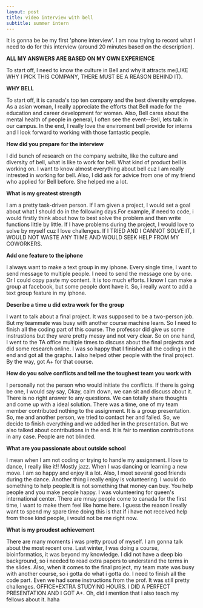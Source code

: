 ```yaml
---
layout: post
title: video interview with bell
subtitle: summer intern
---
```

It is gonna be be my first 'phone interview'. I am now trying to record what I need to do for this interview (around 20 minutes based on the description).

**ALL MY ANSWERS ARE BASED ON MY OWN EXPERIENCE**

To start off, I need to know the culture in Bell and why it attracts me(LIKE WHY I PICK THIS COMPANY, THERE MUST BE A REASON BEHIND IT).
 
**WHY BELL**

To start off, it is canada's top ten company and the best diversity employee. As a asian woman, I really appreciate the efforts that Bell made for the education and career development for woman. Also, Bell cares about the mental health of people in general, I often see the event--Bell, lets talk in our campus. In the end, I really love the enviroment bell provide for interns and I look forward to working with those fantastic people.

**How did you prepare for the interview**

I did bunch of research on the company website, like the culture and diversity of bell, what is like to work for bell. What kind of product bell is working on. I want to know almost everything about bell cuz I am really intrested in working for bell. Also, I did ask for advice from one of my friend who applied for Bell before. She helped me a lot. 

**What is my greatest strength**

I am a pretty task-driven person. If I am given a project, I would set a goal about what I should do in the following days.For example, if need to code, i would firstly think about how to best solve the problem and then write functions little by little. If I have problems during the project, I would love to solve by myself cuz I love challenges. If I TRIED AND I CANNOT SOLVE IT, I WOULD NOT WASTE ANY TIIME AND WOULD SEEK HELP FROM MY COWORKERS.

**Add one feature to the iphone**

I always want to make a text group in my iphone. Every single time, I want to send message to multiple people. I need to send the message one by one. Or I could copy paste my content. It is too much efforts. I know I can  make a group at facebook, but some people dont have it. So, i really want to add a text group feature in my iphone.

**Describe a time u did extra work for the group**

I want to talk about a final project. It was supposed to be a two-person job. But my teammate was busy with another course machine learn. So I need to finish all the coding part of this course. The professor did give us some instrustions but they were pretty messy and not very clear. So on one hand, I went to the TA office multiple times to discuss about the final projects and did some research online. I was so happy that I finished all the coding in the end and got all the graphs. I also helped other people with the final project. By the way, got A+ for that course.

**How do you solve conflicts and tell me the toughest team you work with**

I personally not the person who would initiate the conflicts. If there is going be one, I would say say, Okay, calm down, we can sit and discuss about it. There is no right answer to any questions. We can totally share thoughts and come up with a ideal solution. There was a time, one of my team member contributed nothing to the assignment. It is a group presentation. So, me and another person, we tried to contact her and failed. So, we decide to finish everything and we added her in the presentation. But we also talked about contributions in the end. It is fair to mention contributions in any case. People are not blinded.

**What are you passionate about outside school**

I mean when I am not coding or trying to handle my assignment. I love to dance, I really like it!! Mostly jazz. When I was dancing or learning a new move. I am so happy and enjoy it a lot. Also, I meet several good friends during the dance. Another thing i really enjoy is volunteering. I would do something to help people.It is not something that money can buy. You help people and you make people happy. I was volunteering for queen's international center. There are mnay people come to canada for the first time, I want to make them feel like home here. I guess the reason I really want to spend my spare time doing this is that if i have not received help from those kind people, i would not be me right now.

**What is my proudest achievement**

There are many moments i was pretty proud of myself. I am gonna talk about the most recent one. Last winter, I was doing a course, bioinformatics, it was beyond my knowledge. I did not have a deep bio background, so i needed to read extra papers to understand the terms in the slides. Also, when it comes to the final project, my team mate was busy with another course, so i gotta do what i gotta do. I need to finish all the code part. Even we had some instructions from the prof. It was still pretty challenges. OFFICE+EXTRA STUDYING HOURS. I DID A PERFECT PRESENTATION AND I GOT A+. Oh, did i mention that i also teach my fellows about it. haha
